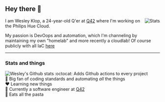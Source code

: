 ## Hey there :wave:

<div>
<img align="right" src="https://github-readme-stats.vercel.app/api/top-langs/?username=WesleyKlop&theme=dark" alt="Stats" />

I am Wesley Klop, a 24-year-old Q'er at [Q42] where I'm working on the Philips Hue Cloud.

My passion is DevOops and automation, which I'm channeling by maintaining my own "homelab" and more recently a cloudlab! Of course publicly with all IaC [here](github.com/WesleyKlop/infrastructure)
</div>
<!--My own website can be found at [wesley.io] -->

---

<div style="clear:both;">
    
### Stats and things

<img align="left" src="https://github-readme-stats.vercel.app/api?username=WesleyKlop&show_icons=true&count_private=true&theme=dark" alt="Wesley's Github stats" />

:octocat: Adds Github actions to every project  
:lipstick: Big fan of coding standards and automating _all_ the things  
:heart: Learning new things  
:necktie: Currently a software engineer at [Q42]  
:spaghetti: Eats all the pasta

</div>

[lab]: https://github.com/wesleyklop/infrastructure
[hogeschool leiden]: https://hsleiden.nl
[laravel]: https://laravel.com
[vue]: https://vuejs.org
[wesley.io]: https://wesley.io
[Q42]: https://q42.com
